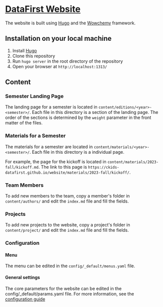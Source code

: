 # [DataFirst Website](https://ckids-datafirst.github.io/website/)

The website is built using [Hugo](https://gohugo.io/) and the [Wowchemy](https://wowchemy.com/) framework.

## Installation on your local machine

1. Install [Hugo](https://gohugo.io/getting-started/installing/)
2. Clone this repository
3. Run `hugo server` in the root directory of the repository
4. Open your browser at `http://localhost:1313/`

## Content

### Semester Landing Page

The landing page for a semester is located in `content/editions/<year>-<semester>/`. Each file in this directory is a section of the landing page. The order of the sections is determined by the `weight` parameter in the front matter of the files.

### Materials for a Semester

The materials for a semester are located in `content/materials/<year>-<semester>/`. Each file in this directory is a individual page.

For example, the page for the kickoff is located in `content/materials/2023-fall/kickoff.md`. The link to this page is `https://ckids-datafirst.github.io/website/materials/2023-fall/kickoff/`.

### Team Members

To add new members to the team, copy a member's folder in `content/authors/` and edit the `index.md` file and fill the fields.

### Projects

To add new projects to the website, copy a project's folder in `content/project/` and edit the `index.md` file and fill the fields.

### Configuration

#### Menu

The menu can be edited in the `config/_default/menus.yaml` file.

#### General settings

The core parameters for the website can be edited in the config/\_default/params.yaml file. For more information, see the [configuration guide](https://wowchemy.com/docs/getting-started/get-started/#customize-it)
